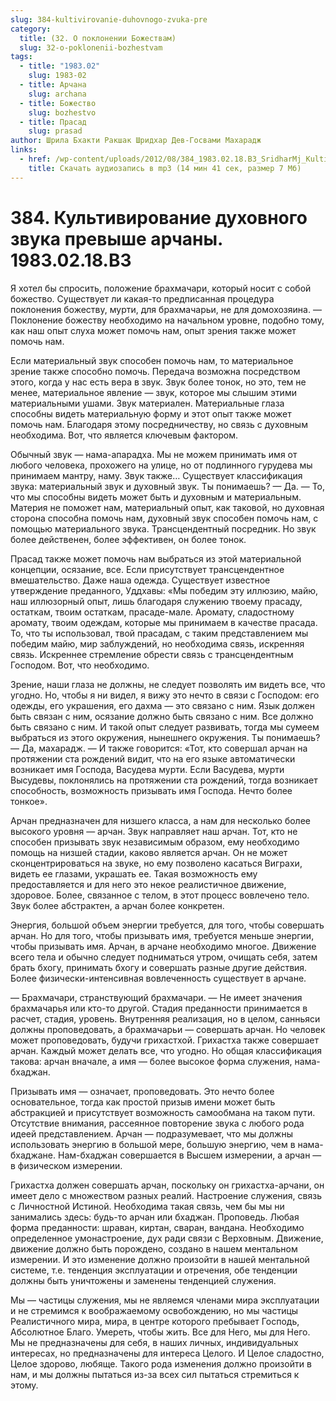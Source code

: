 ```yaml
---
slug: 384-kultivirovanie-duhovnogo-zvuka-pre
category:
  title: (32. О поклонении Божествам)
  slug: 32-o-poklonenii-bozhestvam
tags:
  - title: "1983.02"
    slug: 1983-02
  - title: Арчана
    slug: archana
  - title: Божество
    slug: bozhestvo
  - title: Прасад
    slug: prasad
author: Шрила Бхакти Ракшак Шридхар Дев-Госвами Махарадж
links:
  - href: /wp-content/uploads/2012/08/384_1983.02.18.B3_SridharMj_Kultivirovanie_duhovnogo_zvuka_prevyshe_archany.mp3
    title: Скачать аудиозапись в mp3 (14 мин 41 сек, размер 7 Мб)
---
```


# 384. Культивирование духовного звука превыше арчаны. 1983.02.18.B3

Я хотел бы спросить, положение брахмачари, который носит с собой божество. Существует ли какая-то предписанная процедура поклонения божеству, мурти, для брахмачарьи, не для домохозяина. — Поклонение божеству необходимо на начальном уровне, подобно тому, как наш опыт слуха может помочь нам, опыт зрения также может помочь нам.

Если материальный звук способен помочь нам, то материальное зрение также способно помочь. Передача возможна посредством этого, когда у нас есть вера в звук. Звук более тонок, но это, тем не менее, материальное явление — звук, которое мы слышим этими материальными ушами. Звук материален. Материальные глаза способны видеть материальную форму и этот опыт также может помочь нам. Благодаря этому посредничеству, но связь с духовным необходима. Вот, что является ключевым фактором.

Обычный звук — нама-апарадха. Мы не можем принимать имя от любого человека, прохожего на улице, но от подлинного гурудева мы принимаем мантру, наму. Звук также… Существует классификация звука: материальный звук и духовный звук. Ты понимаешь? — Да. — То, что мы способны видеть может быть и духовным и материальным. Материя не поможет нам, материальный опыт, как таковой, но духовная сторона способна помочь нам, духовный звук способен помочь нам, с помощью материального звука. Трансцендентный посредник. Но звук более действенен, более эффективен, он более тонок.

Прасад также может помочь нам выбраться из этой материальной концепции, осязание, все. Если присутствует трансцендентное вмешательство. Даже наша одежда. Существует известное утверждение преданного, Уддхавы: «Мы победим эту иллюзию, майю, наш иллюзорный опыт, лишь благодаря служению твоему прасаду, остаткам, твоим остаткам, прасаде-мале. Аромату, сладостному аромату, твоим одеждам, которые мы принимаем в качестве прасада. То, что ты использовал, твой прасадам, с таким представлением мы победим майю, мир заблуждений, но необходима связь, искренняя связь. Искреннее стремление обрести связь с трансцендентным Господом. Вот, что необходимо.

Зрение, наши глаза не должны, не следует позволять им видеть все, что угодно. Но, чтобы я ни видел, я вижу это нечто в связи с Господом: его одежды, его украшения, его дахма — это связано с ним. Язык должен быть связан с ним, осязание должно быть связано с ним. Все должно быть связано с ним. И такой опыт следует развивать, тогда мы сумеем выбраться из этого окружения, нынешнего окружения. Ты понимаешь? — Да, махарадж. — И также говорится: «Тот, кто совершал арчан на протяжении ста рождений видит, что на его языке автоматически возникает имя Господа, Васудева мурти. Если Васудева, мурти Высудевы, поклонялись на протяжении ста рождений, тогда возникает способность, возможность призывать имя Господа. Нечто более тонкое».

Арчан предназначен для низшего класса, а нам для несколько более высокого уровня — арчан. Звук направляет наш арчан. Тот, кто не способен призывать звук независимым образом, ему необходимо помощь на низшей стадии, каково является арчан. Он не может сконцентрироваться на звуке, но ему позволено касаться Виграхи, видеть ее глазами, украшать ее. Такая возможность ему предоставляется и для него это некое реалистичное движение, здоровое. Более, связанное с телом, в этот процесс вовлечено тело. Звук более абстрактен, а арчан более конкретен.

Энергия, большой объем энергии требуется, для того, чтобы совершать арчан. Но для того, чтобы призывать имя, требуется меньше энергии, чтобы призывать имя. Арчан, в арчане необходимо многое. Движение всего тела и обычно следует подниматься утром, очищать себя, затем брать бхогу, принимать бхогу и совершать разные другие действия. Более физически-интенсивная вовлеченность существует в арчане.

— Брахмачари, странствующий брахмачари. — Не имеет значения брахмачарья или кто-то другой. Стадия преданности принимается в расчет, стадия, уровень. Внутренняя реализация, но в целом, санньяси должны проповедовать, а брахмачарьи — совершать арчан. Но человек может проповедовать, будучи грихастхой. Грихастха также совершает арчан. Каждый может делать все, что угодно. Но общая классификация такова: арчан вначале, а имя — более высокое форма служения, нама-бхаджан.

Призывать имя — означает, проповедовать. Это нечто более основательное, тогда как простой призыв имени может быть абстракцией и присутствует возможность самообмана на таком пути. Отсутствие внимания, рассеянное повторение звука с любого рода идеей представлением. Арчан — подразумевает, что мы должны использовать энергию в большой мере, большую энергию, чем в нама-бхаджане. Нам-бхаджан совершается в Высшем измерении, а арчан — в физическом измерении.

Грихастха должен совершать арчан, поскольку он грихастха-арчани, он имеет дело с множеством разных реалий. Настроение служения, связь с Личностной Истиной. Необходима такая связь, чем бы мы ни занимались здесь: будь-то арчан или бхаджан. Проповедь. Любая форма преданности: шраван, киртан, сваран, вандана. Необходимо определенное умонастроение, дух ради связи с Верховным. Движение, движение должно быть порождено, создано в нашем ментальном измерении. И это изменение должно произойти в нашей ментальной системе, т.е. тенденция эксплуатации и отречения, обе тенденции должны быть уничтожены и заменены тенденцией служения.

Мы — частицы служения, мы не являемся членами мира эксплуатации и не стремимся к воображаемому освобождению, но мы частицы Реалистичного мира, мира, в центре которого пребывает Господь, Абсолютное Благо. Умереть, чтобы жить. Все для Него, мы для Него. Мы не предназначены для себя, в наших личных, индивидуальных интересах, но предназначены для интереса Целого. И Целое сладостно, Целое здорово, любяще. Такого рода изменения должно произойти в нам, и мы должны пытаться из-за всех сил пытаться стремиться к этому.


